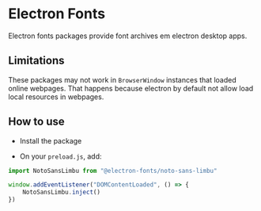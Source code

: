 # Electron Fonts

Electron fonts packages provide font archives em electron desktop apps.

## Limitations

These packages may not work in `BrowserWindow` instances that loaded online webpages. That happens because electron by default not allow load local resources in webpages.

## How to use

* Install the package

* On your `preload.js`, add:

```ts
import NotoSansLimbu from "@electron-fonts/noto-sans-limbu"

window.addEventListener("DOMContentLoaded", () => {
    NotoSansLimbu.inject()
})
```